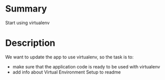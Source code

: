 # Summary

Start using virtualenv

# Description

We want to update the app to use virtualenv, so the task is to:

- make sure that the application code is ready to be used with virtualenv
- add info about Virtual Environment Setup to readme
